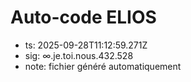 # Auto-code ELIOS
- ts: 2025-09-28T11:12:59.271Z
- sig: ∞.je.toi.nous.432.528
- note: fichier généré automatiquement
